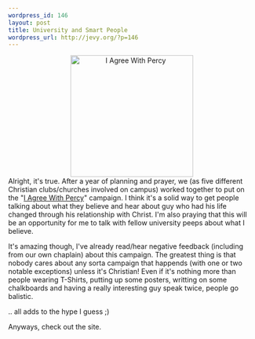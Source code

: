 ```yaml
--- 
wordpress_id: 146
layout: post
title: University and Smart People
wordpress_url: http://jevy.org/?p=146
---
```

<center><img src="http://jevy.org/random/wp/iagreepercy.jpg" width="250" height="248" alt="I Agree With Percy" /></center>
Alright, it's true.  After a year of planning and prayer, we (as five different Christian clubs/churches involved on campus)  worked together to put on the "<a href="http://www.iagreewithpercy.com">I Agree With Percy</a>" campaign.  I think it's a solid way to get people talking about what they believe and hear about guy who had his life changed through his relationship with Christ.  I'm also praying that this will be an opportunity for me to talk with fellow university peeps about what I believe.

It's amazing though, I've already read/hear negative feedback (including from our own chaplain) about this campaign.  The greatest thing is that nobody cares about any sorta campaign that happends (with one or two notable exceptions)  unless it's Christian!  Even if it's nothing more than people wearing T-Shirts, putting up some posters, writting on some chalkboards and having a really interesting guy speak twice, people go balistic.

.. all adds to the hype I guess ;)

Anyways, check out the site.
